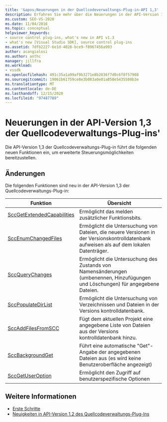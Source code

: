 ```yaml
---
title: '&apos;Neuerungen in der Quellcodeverwaltungs-Plug-in-API 1,3'
description: Erfahren Sie mehr über die Neuerungen in der API-Version 1,3 der Quellcodeverwaltungs-Plug-in, in der die neuen Funktionen eingeführt werden, um erweiterte Steuerungsmöglichkeiten bereitzustellen.
ms.custom: SEO-VS-2020
ms.date: 11/04/2016
ms.topic: conceptual
helpviewer_keywords:
- source control plug-ins, what's new in API v1.3
- what's new [Visual Studio SDK], source control plug-ins
ms.assetid: 7dfb2227-6e1d-4028-bce9-f8967456a993
author: acangialosi
ms.author: anthc
manager: jillfra
ms.workload:
- vssdk
ms.openlocfilehash: 491c35a1a99af9b3271e8b2036f7d0c6f8f57908
ms.sourcegitcommit: 19061b61759ce8e3b083a0e01a858e5435580b3e
ms.translationtype: MT
ms.contentlocale: de-DE
ms.lasthandoff: 12/15/2020
ms.locfileid: "97487789"
---
```

# <a name="what39s-new-in-the-source-control-plug-in-api-version-13"></a>Neuerungen in der API-Version 1,3 der Quellcodeverwaltungs-Plug-ins&#39;
Die API-Version 1,3 der Quellcodeverwaltungs-Plug-in führt die folgenden neuen Funktionen ein, um erweiterte Steuerungsmöglichkeiten bereitzustellen.

## <a name="changes"></a>Änderungen
 Die folgenden Funktionen sind neu in der API-Version 1,3 der Quellcodeverwaltungs-Plug-in:

|Funktion|Übersicht|
|--------------|--------------|
|[SccGetExtendedCapabilities](../../extensibility/sccgetextendedcapabilities-function.md)|Ermöglicht das melden zusätzlicher Funktionsbits.|
|[SccEnumChangedFiles](../../extensibility/sccenumchangedfiles-function.md)|Ermöglicht die Untersuchung von Dateien, die neuere Versionen in der Versionskontrolldatenbank aufweisen als auf dem lokalen Datenträger.|
|[SccQueryChanges](../../extensibility/sccquerychanges-function.md)|Ermöglicht die Untersuchung des Zustands von Namensänderungen (umbenennen, Hinzufügungen und Löschungen) für angegebene Dateien.|
|[SccPopulateDirList](../../extensibility/sccpopulatedirlist-function.md)|Ermöglicht die Untersuchung von Verzeichnissen und Dateien in der Versions kontrolldatenbank.|
|[SccAddFilesFromSCC](../../extensibility/sccaddfilesfromscc-function.md)|Fügt dem aktuellen Projekt eine angegebene Liste von Dateien aus der Versions kontrolldatenbank hinzu.|
|[SccBackgroundGet](../../extensibility/sccbackgroundget-function.md)|Führt eine automatische "Get"-Angabe der angegebenen Dateien aus (es wird keine Benutzeroberfläche angezeigt)|
|[SccGetUserOption](../../extensibility/sccgetuseroption-function.md)|Ermöglicht den Zugriff auf benutzerspezifische Optionen|

## <a name="see-also"></a>Weitere Informationen
- [Erste Schritte](../../extensibility/internals/getting-started-with-source-control-plug-ins.md)
- [Neuigkeiten in API-Version 1.2 des Quellcodeverwaltungs-Plug-Ins](../../extensibility/internals/what-s-new-in-the-source-control-plug-in-api-version-1-2.md)
